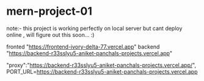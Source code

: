 # mern-project-01
note:- this project is working perfectly on local server but cant deploy online , will figure out this soon... :)

fronted "https://frontend-ivory-delta-77.vercel.app"
backend "https://backend-r33sslyu5-aniket-panchals-projects.vercel.app"


"proxy":"https://backend-r33sslyu5-aniket-panchals-projects.vercel.app/",
PORT_URL=https://backend-r33sslyu5-aniket-panchals-projects.vercel.app

